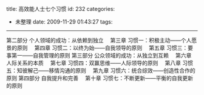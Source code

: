 title: 高效能人士七个习惯
id: 232
categories:
  - 未整理
date: 2009-11-29 01:43:27
tags:
---

第二部分 个人领域的成功：从依赖到独立
　第三章 习惯一：积极主动——个人愿景的原则
　第四章 习惯二：以终为始——自我领导的原则
　第五章 习惯三：要事第一——自我管理的原则
第三部分 公众领域的成功：从独立到互赖 
　第六章 人际关系的本质
　第七章 习惯四：双赢思维——人际领导的原则
　第八章 习惯五：知彼解己——移情沟通的原则
　第九章 习惯六：统合综效——创造性合作的原则
第四部分 自我提升和完善
　第十章 习惯七：不断更新——平衡的自我更新的原则